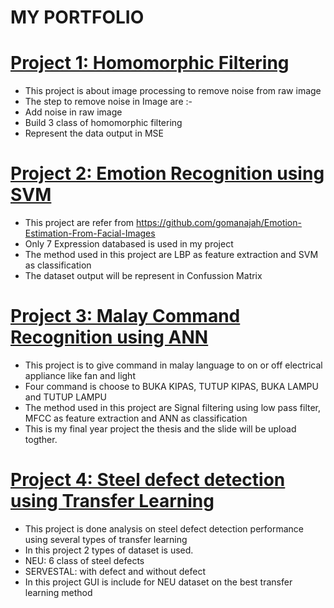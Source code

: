 # MY PORTFOLIO

# [Project 1: Homomorphic Filtering](https://github.com/masyitah-abu/Homomorphic-Filtering) 
- This project is about image processing to remove noise from raw image
- The step to remove noise in Image are :-
 - Add noise in raw image
 - Build 3 class of homomorphic filtering
 - Represent the data output in MSE

# [Project 2: Emotion Recognition using SVM](https://github.com/masyitah-abu/Emotion-Recogntion-using-SVM) 
- This project are refer from https://github.com/gomanajah/Emotion-Estimation-From-Facial-Images
- Only 7 Expression databased is used in my project 
- The method used in this project are LBP as feature extraction and SVM as classification
- The dataset output will be represent in Confussion Matrix

# [Project 3: Malay Command Recognition using ANN](https://github.com/masyitah-abu/Malay-Command-Recognition-using-ANN) 
- This project is to give command in malay language to on or off electrical appliance like fan and light
- Four command is choose to BUKA KIPAS, TUTUP KIPAS, BUKA LAMPU and TUTUP LAMPU
- The method used in this project are Signal filtering using low pass filter, MFCC as feature extraction and ANN as classification
- This is my final year project the thesis and the slide will be upload togther.

# [Project 4: Steel defect detection using Transfer Learning](https://github.com/masyitah-abu/Steel-defect-detection-using-transfer-learning)
- This project is done analysis on steel defect detection performance using several types of transfer learning
- In this project 2 types of dataset is used.
 - NEU: 6 class of steel defects
 - SERVESTAL: with defect and without defect
- In this project GUI is include for NEU dataset on the best transfer learning method  
